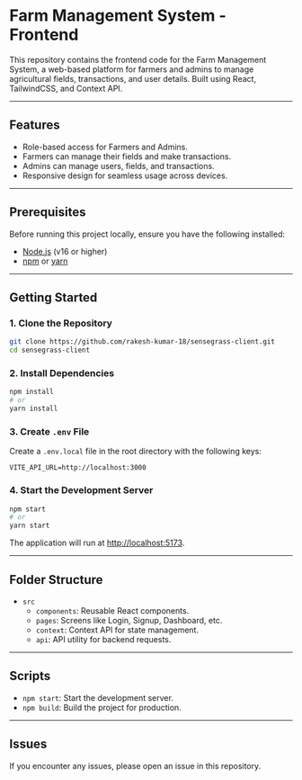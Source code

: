 # Farm Management System - Frontend

This repository contains the frontend code for the Farm Management System, a web-based platform for farmers and admins to manage agricultural fields, transactions, and user details. Built using React, TailwindCSS, and Context API.

---

## Features
- Role-based access for Farmers and Admins.
- Farmers can manage their fields and make transactions.
- Admins can manage users, fields, and transactions.
- Responsive design for seamless usage across devices.

---

## Prerequisites
Before running this project locally, ensure you have the following installed:
- [Node.js](https://nodejs.org/) (v16 or higher)
- [npm](https://www.npmjs.com/) or [yarn](https://yarnpkg.com/)

---

## Getting Started

### 1. Clone the Repository
```bash
git clone https://github.com/rakesh-kumar-18/sensegrass-client.git
cd sensegrass-client
```

### 2. Install Dependencies
```bash
npm install
# or
yarn install
```

### 3. Create `.env` File
Create a `.env.local` file in the root directory with the following keys:
```env
VITE_API_URL=http://localhost:3000
```

### 4. Start the Development Server
```bash
npm start
# or
yarn start
```

The application will run at [http://localhost:5173](http://localhost:5173).

---

## Folder Structure
- `src`
  - `components`: Reusable React components.
  - `pages`: Screens like Login, Signup, Dashboard, etc.
  - `context`: Context API for state management.
  - `api`: API utility for backend requests.

---

## Scripts
- `npm start`: Start the development server.
- `npm build`: Build the project for production.

---

## Issues
If you encounter any issues, please open an issue in this repository.
